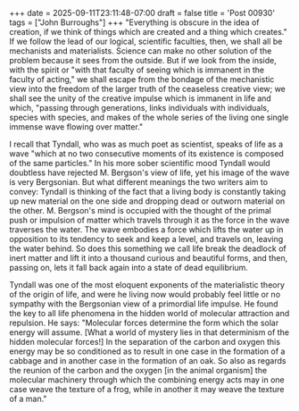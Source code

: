 +++
date = 2025-09-11T23:11:48-07:00
draft = false
title = 'Post 00930'
tags = ["John Burroughs"]
+++
"Everything is obscure in the idea of creation, if we think of things which are created and a thing which creates." If we follow the lead of our logical, scientific faculties, then, we shall all be mechanists and materialists. Science can make no other solution of the problem because it sees from the outside. But if we look from the inside, with the spirit or "with that faculty of seeing which is immanent in the faculty of acting," we shall escape from the bondage of the mechanistic view into the freedom of the larger truth of the ceaseless creative view; we shall see the unity of the creative impulse which is immanent in life and which, "passing through generations, links individuals with individuals, species with species, and makes of the whole series of the living one single immense wave flowing over matter."

I recall that Tyndall, who was as much poet as scientist, speaks of life as a wave "which at no two consecutive moments of its existence is composed of the same particles." In his more sober scientific mood Tyndall would doubtless have rejected M. Bergson's view of life, yet his image of the wave is very Bergsonian. But what different meanings the two writers aim to convey: Tyndall is thinking of the fact that a living body is constantly taking up new material on the one side and dropping dead or outworn material on the other. M. Bergson's mind is occupied with the thought of the primal push or impulsion of matter which travels through it as the force in the wave traverses the water. The wave embodies a force which lifts the water up in opposition to its tendency to seek and keep a level, and travels on, leaving the water behind. So does this something we call life break the deadlock of inert matter and lift it into a thousand curious and beautiful forms, and then, passing on, lets it fall back again into a state of dead equilibrium.

Tyndall was one of the most eloquent exponents of the materialistic theory of the origin of life, and were he living now would probably feel little or no sympathy with the Bergsonian view of a primordial life impulse. He found the key to all life phenomena in the hidden world of molecular attraction and repulsion. He says: "Molecular forces determine the form which the solar energy will assume. [What a world of mystery lies in that determinism of the hidden molecular forces!] In the separation of the carbon and oxygen this energy may be so conditioned as to result in one case in the formation of a cabbage and in another case in the formation of an oak. So also as regards the reunion of the carbon and the oxygen [in the animal organism] the molecular machinery through which the combining energy acts may in one case weave the texture of a frog, while in another it may weave the texture of a man."
